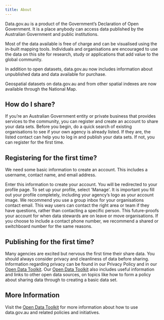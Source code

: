 ```yaml
---
title: About
---
```


Data.gov.au is a product of the Government’s Declaration of Open Government. It is a place anybody can access data published by the Australian Government and public institutions.

Most of the data available is free of charge and can be visualised using the in-built mapping tools.
Individuals and organisations are encouraged to use the data on this site for research, study or applications that add value to the global community.

In addition to open datasets, data.gov.au now includes information about unpublished data and data available for purchase.

Geospatial datasets on data.gov.au and from other spatial indexes are now available through the National Map.

## How do I share?

If you’re an Australian Government entity or private business that provides services to the community, you can register and create an account to share your data sets.
Before you begin, do a quick search of existing organisations to see if your own agency is already listed. If they are, the listed contact can help you to log in and publish your data sets. If not, you can register for the first time.

## Registering for the first time?

We need some basic information to create an account. This includes a username, contact name, and email address.

Enter this information to create your account.
You will be redirected to your profile page. To set up your profile, select 'Manage'.
It is important you fill out your profile completely, including your agency’s logo as your account image. We recommend you use a group inbox for your organisations contact email. This way users can contact the right area or team if they have questions, rather than contacting a specific person. This future-proofs your account for when data stewards are on leave or move organisations. If you choose to include a contact phone number, we recommend a shared or switchboard number for the same reasons.

## Publishing for the first time?

Many agencies are excited but nervous the first time their share data. You should always consider privacy and cleanliness of data before sharing. Information regarding privacy can be found in our Privacy Policy and in our [Open Data Toolkit](https://toolkit.data.gov.au/index.php?title=Main_Page). Our [Open Data Toolkit](https://toolkit.data.gov.au/index.php?title=Main_Page) also includes useful information and links to other open data sources, on topics like how to form a policy about sharing data through to creating a basic data set.

## More Information

Visit the [Open Data Toolkit](https://toolkit.data.gov.au/index.php?title=Main_Page) for more information about how to use data.gov.au and related policies and initiatives.
